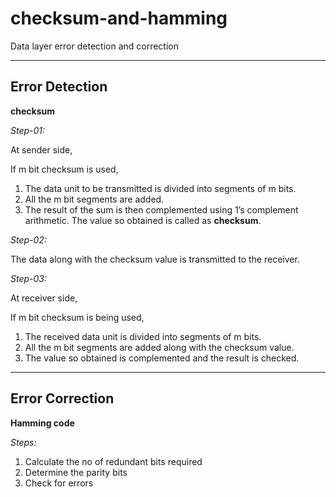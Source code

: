 # checksum-and-hamming
Data layer error detection and correction

---
## Error Detection

**checksum**

*Step-01:*
 
At sender side,

If m bit checksum is used, 


1.   The data unit to be transmitted is divided into segments of m bits.
2.   All the m bit segments are added.
3.   The result of the sum is then complemented using 1’s complement arithmetic.
The value so obtained is called as **checksum**.
 

*Step-02:*
 

The data along with the checksum value is transmitted to the receiver.
 

*Step-03:*
 

At receiver side,

If m bit checksum is being used, 
1. The received data unit is divided into segments of m bits.
2. All the m bit segments are added along with the checksum value. 
3. The value so obtained is complemented and the result is checked.

---
## Error Correction

**Hamming code**

*Steps:*

1.   Calculate the no of redundant bits required
2.   Determine the parity bits
3.   Check for errors
